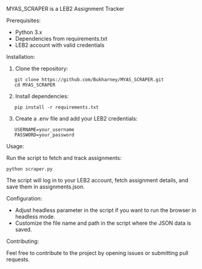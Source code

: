 MYAS_SCRAPER is a LEB2 Assignment Tracker

Prerequisites:

- Python 3.x
- Dependencies from requirements.txt
- LEB2 account with valid credentials

Installation:

1. Clone the repository:
```
   git clone https://github.com/Bukharney/MYAS_SCRAPER.git
   cd MYAS_SCRAPER
```

2. Install dependencies:
```
   pip install -r requirements.txt
```
3. Create a .env file and add your LEB2 credentials:
```
   USERNAME=your_username
   PASSWORD=your_password
```
Usage:

Run the script to fetch and track assignments:
```
python scraper.py
```
The script will log in to your LEB2 account, fetch assignment details, and save them in assignments.json.

Configuration:

- Adjust headless parameter in the script if you want to run the browser in headless mode.
- Customize the file name and path in the script where the JSON data is saved.

Contributing:

Feel free to contribute to the project by opening issues or submitting pull requests.
